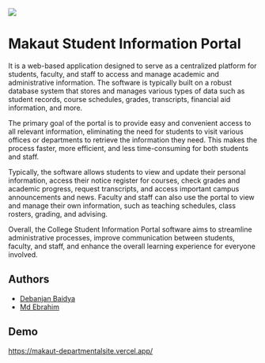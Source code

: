 <img src="https://test.diptodiagnostic.com/MSIP.png" />

<h1>
  Makaut Student Information Portal
</h1>

It is a web-based application designed to serve as a centralized platform for students, faculty, and staff to access and manage academic and administrative information. The software is typically built on a robust database system that stores and manages various types of data such as student records, course schedules, grades, transcripts, financial aid information, and more.

The primary goal of the portal is to provide easy and convenient access to all relevant information, eliminating the need for students to visit various offices or departments to retrieve the information they need. This makes the process faster, more efficient, and less time-consuming for both students and staff.

Typically, the software allows students to view and update their personal information, access their notice register for courses, check grades and academic progress, request transcripts, and access important campus announcements and news. Faculty and staff can also use the portal to view and manage their own information, such as teaching schedules, class rosters, grading, and advising.

Overall, the College Student Information Portal software aims to streamline administrative processes, improve communication between students, faculty, and staff, and enhance the overall learning experience for everyone involved.
## Authors

- [Debanjan Baidya](https://github.com/i-am-Debanjan)
- [Md Ebrahim](https://github.com/mdebrahim98)



## Demo

https://makaut-departmentalsite.vercel.app/

